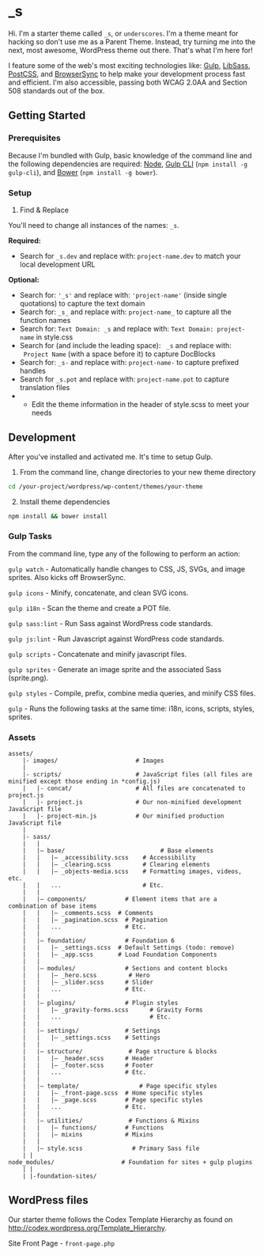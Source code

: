 _s
===

Hi. I'm a starter theme called `_s`, or `underscores`. I'm a theme meant for hacking so don't use me as a Parent Theme. Instead, try turning me into the next, most awesome, WordPress theme out there. That's what I'm here for!

I feature some of the web's most exciting technologies like: [Gulp](http://gulpjs.com/), [LibSass](http://sass-lang.com/), [PostCSS](https://github.com/postcss/postcss), and [BrowserSync](https://www.browsersync.io/) to help make your development process fast and efficient. I'm also accessible, passing both WCAG 2.0AA and Section 508 standards out of the box.

## Getting Started

### Prerequisites

Because I'm bundled with Gulp, basic knowledge of the command line and the following dependencies are required: [Node](https://nodejs.org), [Gulp CLI](https://github.com/gulpjs/gulp-cli) (`npm install -g gulp-cli`), and [Bower](https://bower.io/) (`npm install -g bower`).


### Setup


1) Find & Replace

You'll need to change all instances of the names: `_s`.

**Required:**

* Search for `_s.dev` and replace with: `project-name.dev` to match your local development URL

**Optional:**

* Search for: `'_s'` and replace with: `'project-name'` (inside single quotations) to capture the text domain
* Search for: `_s_` and replace with: `project-name_` to capture all the function names
* Search for: `Text Domain: _s` and replace with: `Text Domain: project-name` in style.css
* Search for (and include the leading space): <code>&nbsp;_s</code> and replace with: <code>&nbsp;Project Name</code> (with a space before it) to capture DocBlocks
* Search for: `_s-` and replace with: `project-name-` to capture prefixed handles
* Search for `_s.pot` and replace with: `project-name.pot` to capture translation files
* * Edit the theme information in the header of style.scss to meet your needs



## Development

After you've installed and activated me. It's time to setup Gulp.

1) From the command line, change directories to your new theme directory

```bash
cd /your-project/wordpress/wp-content/themes/your-theme
```

2) Install theme dependencies

```bash
npm install && bower install
```

### Gulp Tasks

From the command line, type any of the following to perform an action:

`gulp watch` - Automatically handle changes to CSS, JS, SVGs, and image sprites. Also kicks off BrowserSync.

`gulp icons` - Minify, concatenate, and clean SVG icons.

`gulp i18n` - Scan the theme and create a POT file.

`gulp sass:lint` - Run Sass against WordPress code standards.

`gulp js:lint` - Run Javascript against WordPress code standards.

`gulp scripts` - Concatenate and minify javascript files.

`gulp sprites` - Generate an image sprite and the associated Sass (sprite.png).

`gulp styles` - Compile, prefix, combine media queries, and minify CSS files.

`gulp` - Runs the following tasks at the same time: i18n, icons, scripts, styles, sprites.



### Assets
```
assets/
	|- images/						# Images
	|
	|- scripts/						# JavaScript files (all files are minified except those ending in *config.js)
	|	|- concat/					# All files are concatenated to project.js
	|	|- project.js 				# Our non-minified development JavaScript file
	|	|- project-min.js 			# Our minified production JavaScript file
	|
	|- sass/
	|	|
	|	|– base/ 				 	       # Base elements
	|	|   |– _accessibility.scss    # Accessibility
	|	|   |– _clearing.scss         # Clearing elements
	|	|   |– _objects-media.scss    # Formatting images, videos, etc.
	|	|   ...                       # Etc.
	|	|
	|	|– components/  		 # Element items that are a combination of base items
	|	|   |– _comments.scss  # Comments
	|	|   |– _pagination.scss  # Pagination
	|	|   ...                  # Etc.
	|	|
	|	|– foundation/  		 # Foundation 6
	|	|   |– _settings.scss  # Default Settings (todo: remove)
	|	|   |– _app.scss       # Load Foundation Components
	|	|
	|	|– modules/ 			 # Sections and content blocks
	|	|   |– _hero.scss      	  # Hero
	|	|   |– _slider.scss      # Slider
	|	|   ...                  # Etc.
	|	|
	|	|– plugins/ 			 # Plugin styles
	|	|   |– _gravity-forms.scss      # Gravity Forms
	|	|   ...                         # Etc.
	|	|
	|	|– settings/ 			 # Settings
	|	|   |– _settings.scss    # Settings
	|	|
	|	|– structure/ 			  # Page structure & blocks
	|	|   |– _header.scss      # Header
	|	|   |– _footer.scss      # Footer
	|	|   ...                  # Etc.
	|	|
	|	|– template/ 				 # Page specific styles
	|	|   |– _front-page.scss  # Home specific styles
	|	|   |– _page.scss        # Page specific styles
	|	|   ...                  # Etc.
	|	|
	|	|– utilities/ 			  # Functions & Mixins
	|	|   |– functions/        # Functions
	|	|   |– mixins            # Mixins
	|	|
	|	|– style.scss              # Primary Sass file
	| |
node_modules/					# Foundation for sites + gulp plugins
	| |
	| |-foundation-sites/
```
## WordPress files
Our starter theme follows the Codex Template Hierarchy as found on http://codex.wordpress.org/Template_Hierarchy.

Site Front Page 		-	`front-page.php`


